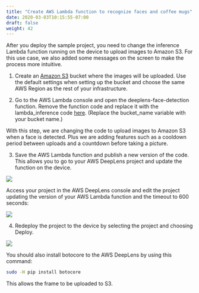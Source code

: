 ```yaml
---
title: "Create AWS Lambda function to recognize faces and coffee mugs"
date: 2020-03-03T10:15:55-07:00
draft: false
weight: 42
---
```

After you deploy the sample project, you need to change the inference Lambda function running on the device to upload images to Amazon S3. For this use case, we also added some messages on the screen to make the process more intuitive.

1. Create an [Amazon S3](https://console.aws.amazon.com/s3/home) bucket where the images will be uploaded. Use the default settings when setting up the bucket and choose the same AWS Region as the rest of your infrastructure.

2. Go to the AWS Lambda console and open the deeplens-face-detection function. Remove the function code and replace it with the lambda_inference code [here](https://github.com/aws-samples/aws-deeplens-coffee-leaderboard/blob/master/deeplens_inference_function.py). (Replace the bucket_name variable with your bucket name.)

With this step, we are changing the code to upload images to Amazon S3 when a face is detected. Plus we are adding features such as a cooldown period between uploads and a countdown before taking a picture.

3. Save the AWS Lambda function and publish a new version of the code. This allows you to go to your AWS DeepLens project and update the function on the device.

![](/images/040_track_coffee_consumption/042_create_aws_lambda/coffee-counter-6.gif)

Access your project in the AWS DeepLens console and edit the project updating the version of your AWS Lambda function and the timeout to 600 seconds:

![](/images/040_track_coffee_consumption/042_create_aws_lambda/coffee-counter-7.gif)

4) Redeploy the project to the device by selecting the project and choosing Deploy.

![](/images/040_track_coffee_consumption/042_create_aws_lambda/coffee-counter-8.gif)

You should also install botocore to the AWS DeepLens by using this command:

```bash
sudo -H pip install botocore
```
This allows the frame to be uploaded to S3.



